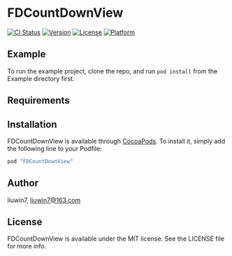 # FDCountDownView

[![CI Status](http://img.shields.io/travis/liuwin7/FDCountDownView.svg?style=flat)](https://travis-ci.org/liuwin7/FDCountDownView)
[![Version](https://img.shields.io/cocoapods/v/FDCountDownView.svg?style=flat)](http://cocoapods.org/pods/FDCountDownView)
[![License](https://img.shields.io/cocoapods/l/FDCountDownView.svg?style=flat)](http://cocoapods.org/pods/FDCountDownView)
[![Platform](https://img.shields.io/cocoapods/p/FDCountDownView.svg?style=flat)](http://cocoapods.org/pods/FDCountDownView)

## Example

To run the example project, clone the repo, and run `pod install` from the Example directory first.

## Requirements

## Installation

FDCountDownView is available through [CocoaPods](http://cocoapods.org). To install
it, simply add the following line to your Podfile:

```ruby
pod "FDCountDownView"
```

## Author

liuwin7, liuwin7@163.com

## License

FDCountDownView is available under the MIT license. See the LICENSE file for more info.
